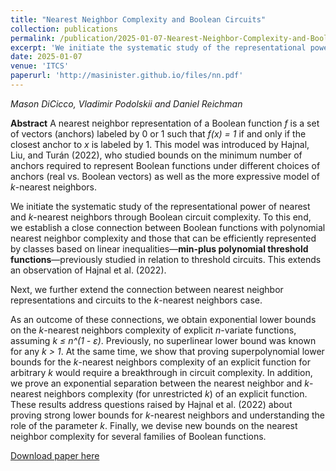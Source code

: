 ```yaml
---
title: "Nearest Neighbor Complexity and Boolean Circuits"
collection: publications
permalink: /publication/2025-01-07-Nearest-Neighbor-Complexity-and-Boolean-Circuits
excerpt: 'We initiate the systematic study of the representational power of nearest and k-nearest neighbors through Boolean circuit complexity.'
date: 2025-01-07
venue: 'ITCS'
paperurl: 'http://masinister.github.io/files/nn.pdf'
---
```

*Mason DiCicco, Vladimir Podolskii and Daniel Reichman*

**Abstract** A nearest neighbor representation of a Boolean function *f* is a set of vectors (anchors) labeled by 0 or 1 such that *f(x) = 1* if and only if the closest anchor to *x* is labeled by 1. This model was introduced by Hajnal, Liu, and Turán (2022), who studied bounds on the minimum number of anchors required to represent Boolean functions under different choices of anchors (real vs. Boolean vectors) as well as the more expressive model of *k*-nearest neighbors.

We initiate the systematic study of the representational power of nearest and *k*-nearest neighbors through Boolean circuit complexity. To this end, we establish a close connection between Boolean functions with polynomial nearest neighbor complexity and those that can be efficiently represented by classes based on linear inequalities—**min-plus polynomial threshold functions**—previously studied in relation to threshold circuits. This extends an observation of Hajnal et al. (2022).

Next, we further extend the connection between nearest neighbor representations and circuits to the *k*-nearest neighbors case.

As an outcome of these connections, we obtain exponential lower bounds on the *k*-nearest neighbors complexity of explicit *n*-variate functions, assuming *k ≤ n^(1 - ε)*. Previously, no superlinear lower bound was known for any *k > 1*. At the same time, we show that proving superpolynomial lower bounds for the *k*-nearest neighbors complexity of an explicit function for arbitrary *k* would require a breakthrough in circuit complexity. In addition, we prove an exponential separation between the nearest neighbor and *k*-nearest neighbors complexity (for unrestricted *k*) of an explicit function. These results address questions raised by Hajnal et al. (2022) about proving strong lower bounds for *k*-nearest neighbors and understanding the role of the parameter *k*. Finally, we devise new bounds on the nearest neighbor complexity for several families of Boolean functions.


[Download paper here](http://masinister.github.io/files/nn.pdf)
